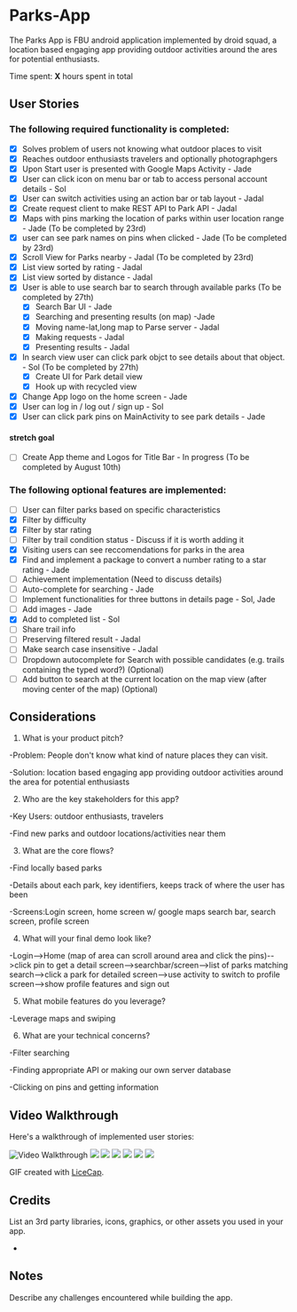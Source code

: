 # Parks-App
The Parks App is FBU android application implemented by droid squad, a location based engaging app providing outdoor activities around the ares for potential enthusiasts.

 
Time spent: **X** hours spent in total

## User Stories

### The following **required** functionality is completed:

- [X] Solves problem of users not knowing what outdoor places to visit
- [X] Reaches outdoor enthusiasts travelers and optionally photographgers
- [X] Upon Start user is presented with Google Maps Activity - Jade
- [X] User can click icon on menu bar or tab to access personal account details - Sol
- [X] User can switch activities using an action bar or tab layout - Jadal
- [X] Create request client to make REST API to Park API - Jadal
- [X] Maps with pins marking the location of parks within user location range - Jade (To be completed by 23rd)
- [X] user can see park names on pins when clicked - Jade (To be completed by 23rd)
- [X] Scroll View for Parks nearby - Jadal (To be completed by 23rd)
- [X] List view sorted by rating - Jadal
- [X] List view sorted by distance - Jadal
- [X] User is able to use search bar to search through available parks (To be completed by 27th)
  - [X] Search Bar UI - Jade
  - [X] Searching and presenting results (on map) -Jade
  - [X] Moving name-lat,long map to Parse server - Jadal
  - [X] Making requests - Jadal
  - [X] Presenting results - Jadal
- [X] In search view user can click park objct to see details about that object. - Sol (To be completed by 27th)
  - [X] Create UI for Park detail view
  - [X] Hook up with recycled view
- [X] Change App logo on the home screen - Jade
- [X] User can log in / log out / sign up - Sol
- [X] User can click park pins on MainActivity to see park details - Jade

#### stretch goal
- [ ] Create App theme and Logos for Title Bar - In progress (To be completed by August 10th)

### The following **optional** features are implemented:
- [ ] User can filter parks based on specific characteristics
 - [X] Filter by difficulty
 - [X] Filter by star rating
 - [ ] Filter by trail condition status - Discuss if it is worth adding it
- [X] Visiting users can see reccomendations for parks in the area
- [X] Find and implement a package to convert a number rating to a star rating - Jade
- [ ] Achievement implementation (Need to discuss details)
- [ ] Auto-complete for searching - Jade
- [ ] Implement functionalities for three buttons in details page - Sol, Jade
 - [ ] Add images - Jade
 - [X] Add to completed list - Sol
 - [ ] Share trail info
- [ ] Preserving filtered result - Jadal
- [ ] Make search case insensitive - Jadal
 - [ ] Dropdown autocomplete for Search with possible candidates (e.g. trails containing the typed word?) (Optional)
- [ ] Add button to search at the current location on the map view (after moving center of the map) (Optional)

## Considerations
1. What is your product pitch?

-Problem: People don't know what kind of nature places they can visit. 

-Solution: location based engaging app providing outdoor activities around the area for potential enthusiasts

2. Who are the key stakeholders for this app?

-Key Users:  outdoor enthusiasts, travelers

-Find new parks and outdoor locations/activities near them

3. What are the core flows?

-Find locally based parks

-Details about each park, key identifiers, keeps track of where the user has been

-Screens:Login screen, home screen w/ google maps search bar, search screen, profile screen

4. What will your final demo look like?

-Login-->Home (map of area can scroll around area and click the pins)-->click pin to get a detail screen-->searchbar/screen-->list of parks matching search-->click a park for detailed screen-->use activity to switch to profile screen-->show profile features and sign out

5. What mobile features do you leverage?

-Leverage maps and swiping

6. What are your technical concerns?

-Filter searching

-Finding appropriate API or making our own server database

-Clicking on pins and getting information

## Video Walkthrough

Here's a walkthrough of implemented user stories:

<img src='http://i.imgur.com/link/to/your/gif/file.gif' title='Video Walkthrough' width='' alt='Video Walkthrough' />
<img src= 'https://scontent.xx.fbcdn.net/v/wl/t1.15752-9/38064096_142006626702297_3123553723800879104_n.jpg?_nc_cat=0&_nc_log=1&oh=672a2ac5117a21661dbe7c67f9b5c420&oe=5BC871A1'/>
<img src='https://scontent.xx.fbcdn.net/v/wl/t1.15752-9/37522993_149940615906102_7975498073872793600_n.jpg?_nc_cat=0&_nc_log=1&oh=9b943f1303bb08758c25e2c1fe0fd52a&oe=5BDDAFA9'/>
<img src='https://scontent.xx.fbcdn.net/v/wl/t1.15752-9/37403519_149940632572767_4875137748995932160_n.jpg?_nc_cat=0&_nc_log=1&oh=da788c2dd955ea4bad47be9871e57cc1&oe=5BE431ED'/>
<img src='https://scontent.xx.fbcdn.net/v/wl/t1.15752-9/37544472_149940642572766_414748997316509696_n.jpg?_nc_cat=0&_nc_log=1&oh=8025c3016ff7ef02dbf80f903a807137&oe=5BCB8176'/>
<img src='https://scontent.xx.fbcdn.net/v/wl/t1.15752-9/37602550_149940692572761_544420631282712576_n.jpg?_nc_cat=0&_nc_log=1&oh=9fdbd1b638b9cad0734ddd93c69a6ac5&oe=5BCAFE50'/>
<img src='https://scontent.xx.fbcdn.net/v/wl/t1.15752-9/37595533_149940655906098_5695346386497699840_n.jpg?_nc_cat=0&_nc_log=1&oh=ff3e6c7dc3239437c9094aa21ed2594d&oe=5BE37F67'/>

GIF created with [LiceCap](http://www.cockos.com/licecap/).

## Credits

List an 3rd party libraries, icons, graphics, or other assets you used in your app.

- 


## Notes

Describe any challenges encountered while building the app.
